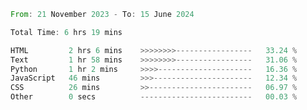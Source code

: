 <!--START_SECTION:waka-->

```rust
From: 21 November 2023 - To: 15 June 2024

Total Time: 6 hrs 19 mins

HTML         2 hrs 6 mins    >>>>>>>>-----------------   33.24 %
Text         1 hr 58 mins    >>>>>>>>-----------------   31.06 %
Python       1 hr 2 mins     >>>>---------------------   16.36 %
JavaScript   46 mins         >>>----------------------   12.34 %
CSS          26 mins         >>-----------------------   06.97 %
Other        0 secs          -------------------------   00.03 %
```

<!--END_SECTION:waka-->


<!--START_SECTION:waka-simple-->


<!--END_SECTION:waka-simple-->
